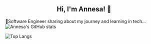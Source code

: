 <h2 align="center">Hi, I'm Annesa! 👋 </h2>

🔭Software Engineer sharing about my journey and learning in tech...<br/>
![Annesa's GitHub stats](https://github-readme-stats.vercel.app/api?username=ByteMe-geek&count_private=true&show_icons=true&theme=radical&hide_rank=false)

![Top Langs](https://github-readme-stats.vercel.app/api/top-langs/?username=ByteMe-geek&layout=compact&theme=radical)

